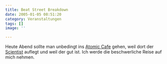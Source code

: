 ```yaml
---
title: Beat Street Breakdown
date: 2005-01-05 08:51:20
category: Veranstaltungen
tags: []
image: ''

---
```


Heute Abend sollte man unbedingt ins [Atomic Cafe](http://www.atomic.de/) gehen, weil dort der [Scientist](http://www.djscientist.com) auflegt und weil der gut ist. Ich werde die beschwerliche Reise auf mich nehmen.
